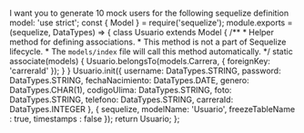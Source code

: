 I want you to generate 10 mock users for the following sequelize definition model:
'use strict';
const {
  Model
} = require('sequelize');
module.exports = (sequelize, DataTypes) => {
  class Usuario extends Model {
    /**
     * Helper method for defining associations.
     * This method is not a part of Sequelize lifecycle.
     * The `models/index` file will call this method automatically.
     */
    static associate(models) {
      Usuario.belongsTo(models.Carrera, {
        foreignKey: 'carreraId'
      });
    }
  }
  Usuario.init({
    username: DataTypes.STRING,
    password: DataTypes.STRING,
    fechaNacimiento: DataTypes.DATE,
    genero: DataTypes.CHAR(1),
    codigoUlima: DataTypes.STRING,
    foto: DataTypes.STRING,
    telefono: DataTypes.STRING,
    carreraId: DataTypes.INTEGER
  }, {
    sequelize,
    modelName: 'Usuario',
    freezeTableName : true,
    timestamps : false
  });
  return Usuario;
};